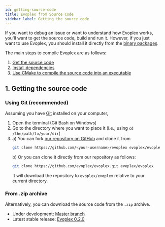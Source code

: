 ```yaml
---
id: getting-source-code
title: Evoplex from Source Code
sidebar_label: Getting the source code
---
```


If you want to debug an issue or want to understand how Evoplex works, you'll want to get the source code, build and run it. However, if you just want to use Evoplex, you should install it directly from the [binary packages](intro#downloads).

The main steps to compile Evoplex are as follows:
1. [Get the source code](#1-getting-the-source-code)
2. [Install dependencies](installing-dependencies)
3. [Use CMake to compile the source code into an executable](compiling-evoplex)

## 1. Getting the source code
### Using Git (recommended)
Assuming you have [Git](https://git-scm.com/downloads) installed on your computer,
1. Open the terminal (Git Bash on Windows)
2. Go to the directory where you want to place it (i.e., using `cd /the/path/to/your/dir`)
3. a) You can fork [our repository on GitHub](https://github.com/evoplex/evoplex) and clone it from
    ``` bash
    git clone https://github.com/<your-username>/evoplex evoplex/evoplex
    ```
    b) Or you can clone it directly from our repository as follows:
    ```bash
    git clone https://github.com/evoplex/evoplex.git evoplex/evoplex
    ```
    It will download the repository to `evoplex/evoplex` relative to your current directory.

### From .zip archive
Alternatively, you can download the source code from the `.zip` archive.
* Under development: [Master branch](https://github.com/evoplex/evoplex/archive/master.zip)
* Latest stable release: [Evoplex 0.2.0](https://github.com/evoplex/evoplex/archive/v0.2.0.zip)